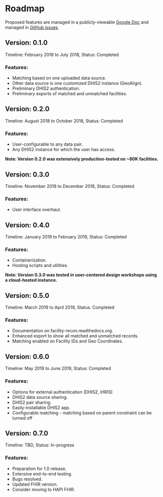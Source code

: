 # Roadmap

Proposed features are managed in a publicly-viewable [Google Doc](https://docs.google.com/document/d/1_sBI9CMfK-K5t80cwnWLkv0iHrR0IKN987qOtOFP-d4/edit?usp=sharing) and managed in [GitHub issues](https://github.com/openhie/facility-recon/issues).

## Version: 0.1.0 

Timeline: February 2018 to July 2018, Status: Completed

### Features:
* Matching based on one uploaded data source.
* Other data source is one customized DHIS2 instance (GeoAlign).
* Preliminary DHIS2 authentication.
* Preliminary exports of matched and unmatched facilities.

## Version: 0.2.0 

Timeline: August 2018 to October 2018, Status: Completed

### Features:
* User-configurable to any data pair.
* Any DHIS2 instance for which the user has access.

**Note: Version 0.2.0 was extensively production-tested on ~80K facilities.**

## Version: 0.3.0

Timeline: November 2018 to December 2018, Status: Completed

### Features:
* User interface overhaul.

## Version: 0.4.0

Timeline: January 2019 to February 2019, Status: Completed

### Features:
* Containerization.
* Hosting scripts and utilities.

**Note: Version 0.3.0 was tested in user-centered design workshops using a cloud-hosted instance.**

## Version: 0.5.0

Timeline: March 2019 to April 2019, Status: Completed

### Features:
* Documentation on facility-recon.readthedocs.org.
* Enhanced export to show all matched and unmatched records.
* Matching enabled on Facility IDs and Geo Coordinates.

## Version: 0.6.0

Timeline: May 2019 to June 2019, Status: Completed

### Features:
* Options for external authentication (DHIS2, iHRIS)
* DHIS2 data source sharing.
* DHIS2 pair sharing.
* Easily-installable DHIS2 app.
* Configurable matching - matching based on parent constraint can be turned off

## Version: 0.7.0

Timeline: TBD, Status: In-progress

### Features:
* Preparation for 1.0 release.
* Extensive end-to-end testing.
* Bugs resolved.
* Updated FHIR version.
* Consider moving to HAPI FHIR.